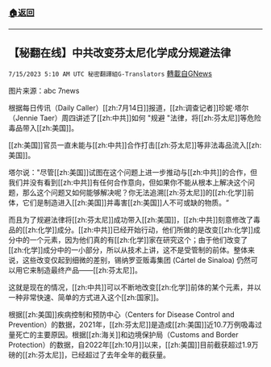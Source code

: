 ###  [:house:返回](README.md)
---


## 【秘翻在线】中共改变芬太尼化学成分规避法律
`7/15/2023 5:10 AM UTC 秘密翻譯組G-Translators` [轉載自GNews](https://gnews.org/articles/1462203)

图片来源：abc 7news

根据每日传讯（Daily Caller）[[zh:7月14日]]报道，[[zh:调查记者]]珍妮·塔尔（Jennie Taer）周四讲述了[[zh:中共]]如何 "规避 "法律，将[[zh:芬太尼]]等危险毒品带入[[zh:美国]]。

[[zh:美国]]官员一直未能与[[zh:中共]]合作打击[[zh:芬太尼]]等非法毒品流入[[zh:美国]]。

塔尔说："尽管[[zh:美国]]试图在这个问题上进一步推动与[[zh:中共]]的合作，但我们并没有看到[[zh:中共]]有任何合作意向，但如果你不能从根本上解决这个问题，那么这个问题又如何能够解决呢？你无法追溯[[zh:芬太尼]]的[[zh:化学]]前体，它们是制造进入[[zh:美国]]并毒害[[zh:美国]]人不可或缺的物质。“

而且为了规避法律将[[zh:芬太尼]]成功带入[[zh:美国]]，[[zh:中共]]刻意修改了毒品的[[zh:化学]]成分。[[zh:中共]]已经开始行动，他们所做的是改变[[zh:化学]]成分中的一个元素，因为他们真的有[[zh:化学]]家在研究这个；由于他们改变了[[zh:化学]]成分中的一小部分，所以从技术上讲，这不是受管制的前体。整体来说，这些改变仅起到细微的差别，锡纳罗亚贩毒集团 (Cártel de Sinaloa) 仍然可以用它来制造最终产品——[[zh:芬太尼]]。

这就是现在的情况，[[zh:中共]]可以不断地改变[[zh:化学]]前体的某个元素，并以一种非常快速、简单的方式进入这个[[zh:国家]]。

根据[[zh:美国]]疾病控制和预防中心（Centers for Disease Control and Prevention）的数据，2021年，[[zh:芬太尼]]是造成[[zh:美国]]近10.7万例吸毒过量死亡的主要原因。根据[[zh:海关]]和边境保护局（Customs and Border Protection）的数据，自2022年[[zh:10月]]以来，[[zh:美国]]目前截获超过1.9万磅的[[zh:芬太尼]]，已经超过了去年全年的截获量。
